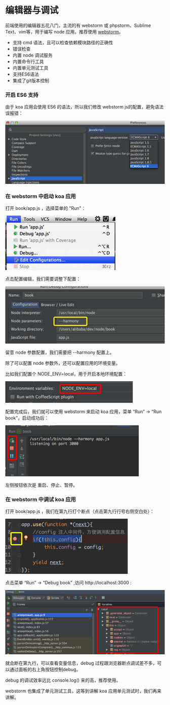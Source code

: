 # 编辑器与调试

前端使用的编辑器五花八门，主流的有 webstorm 或 phpstorm、Sublime Text、vim等，用于编写 node 应用，推荐使用 [webstorm](http://www.jetbrains.com/webstorm/)。

* 支持 cmd 语法，且可以检查依赖模块路径的正确性
* 错误检查
* 内置 node 调试服务
* 内置命令行工具
* 内置单元测试工具
* 支持ES6语法
* 集成了git版本控制

### 开启 ES6 支持

由于 koa 应用会使用 ES6 的语法，所以我们修改 webstorm js的配置，避免语法误报错：

![es6](./images/editor-1.png)

### 在 webstorm 中启动 koa 应用

打开 book/app.js ，选择菜单的 "Run"：

![debug](./images/editor-2.png)

点击配置编辑，我们需要调整下配置：

![config](./images/editor-3.png)

留意 node 参数配置，我们需要把 --harmony 配置上。

除了可以配置 node 参数外，还可以配置应用的环境变量。

比如我们配置个 NODE_ENV=local，用于开启本地环境配置：

![config](./images/editor-4.png)

配置完成后，我们就可以使用 webstorm 来启动 koa 应用，菜单 “Run” -> “Run book”，启动成功后：

![config](./images/editor-5.png)

左侧按钮依次是 重启、停止、暂停。

### 在 webstorm 中调试 koa 应用

打开 book/app.js ，我们在第九行打个断点（点击第九行行号右侧空白处）：

![config](./images/editor-6.png)

点击菜单 “Run” -> “Debug book” ,访问 http://localhost:3000 :

![config](./images/editor-7.png)

就会断在第九行，可以查看变量信息，debug 过程跟浏览器断点调试差不多，可以通过面板的右上角按钮控制debug。

debug 的调试效率远比 console.log() 来的高，推荐使用。


webstorm 也集成了单元测试工具，这等到讲解 koa 应用单元测试时，我们再来讲解。















